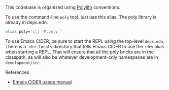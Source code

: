 This codebase is organized using [Polylith](https://polylith.gitbook.io/polylith) conventions.


To use the command-line `poly` tool, just use this alias.  The poly library is already in deps.edn.

  ```bash
  alias poly='clj -M:poly '
  ```

To use Emacs CIDER, be sure to start the REPL using the top-level `deps.edn`.
There is a `.dir-locals` directory that tells Emacs CIDER to use the `:dev`
alias when starting a REPL.
That will ensure that all the poly bricks are in the classpath, as will also be
whatever development-only namespaces are in `development/src`.


References
  * [Emacs CIDER usage manual](https://docs.cider.mx/cider/basics/up_and_running.html)
